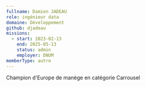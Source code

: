 ```yaml
---
fullname: Damien JADEAU
role: ingénieur data
domaine: Développement
github: djadeau
missions:
  - start: 2023-02-13
    end: 2025-05-13
    status: admin
    employer: DNUM
memberType: autre
---
```

Champion d'Europe de manège en catégorie Carrousel